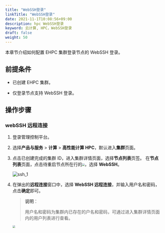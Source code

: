 ```yaml
---
title: "WebSSH登录"
linkTitle: "WebSSH登录"
date: 2021-11-1T10:08:56+09:00
description: hpc WebSSH登录
keyword: 云计算, HPC，WebSSH登录
draft: false
weight: 50
---
```


本章节介绍如何配置 EHPC 集群登录节点的 WebSSH 登录。

## 前提条件

- 已创建 EHPC 集群。

- 仅登录节点支持 WebSSH 登录。

## 操作步骤

### webSSH 远程连接

1. 登录管理控制平台。

2. 选择**产品与服务** > **计算** > **高性能计算 HPC**，默认进入**集群**页面。


3. 点击已创建完成的集群 ID，进入集群详情页面，选择**节点列表**页签。 在**节点列表**页面，点击待重启节点所在行的<img src="../../../_images/more_operation.png" style="zoom:50%;" />，选择 **WebSSH**。

   ![ssh_1](../../../_images/ssh_1.png)

3. 在弹出的**远程连接**窗口中，选择 **WebSSH 远程连接**，并输入用户名和密码，点击**确定**即可。
   > **说明**：
   >
   > 用户名和密码为集群内已存在的户名和密码，可通过进入集群详情页面内的用户列表进行查看。
   
   <img src="../../../_images/remote_login_2.png" style="zoom:50%;" />




